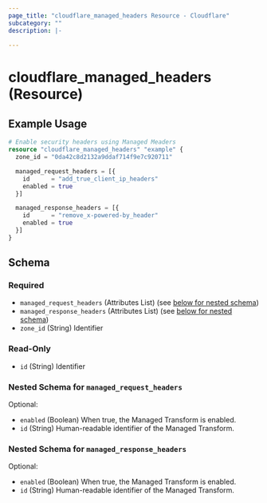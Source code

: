 ```yaml
---
page_title: "cloudflare_managed_headers Resource - Cloudflare"
subcategory: ""
description: |-
  
---
```


# cloudflare_managed_headers (Resource)



## Example Usage

```terraform
# Enable security headers using Managed Meaders
resource "cloudflare_managed_headers" "example" {
  zone_id = "0da42c8d2132a9ddaf714f9e7c920711"

  managed_request_headers = [{
    id      = "add_true_client_ip_headers"
    enabled = true
  }]

  managed_response_headers = [{
    id      = "remove_x-powered-by_header"
    enabled = true
  }]
}
```
<!-- schema generated by tfplugindocs -->
## Schema

### Required

- `managed_request_headers` (Attributes List) (see [below for nested schema](#nestedatt--managed_request_headers))
- `managed_response_headers` (Attributes List) (see [below for nested schema](#nestedatt--managed_response_headers))
- `zone_id` (String) Identifier

### Read-Only

- `id` (String) Identifier

<a id="nestedatt--managed_request_headers"></a>
### Nested Schema for `managed_request_headers`

Optional:

- `enabled` (Boolean) When true, the Managed Transform is enabled.
- `id` (String) Human-readable identifier of the Managed Transform.


<a id="nestedatt--managed_response_headers"></a>
### Nested Schema for `managed_response_headers`

Optional:

- `enabled` (Boolean) When true, the Managed Transform is enabled.
- `id` (String) Human-readable identifier of the Managed Transform.


